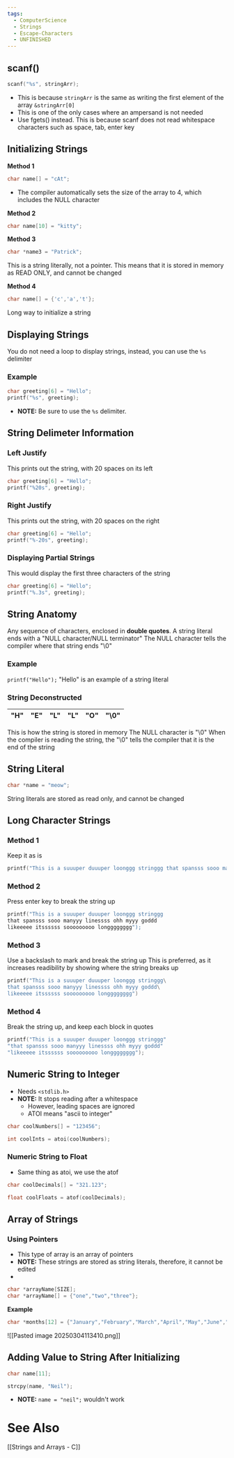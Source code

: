```yaml
---
tags:
  - ComputerScience
  - Strings
  - Escape-Characters
  - UNFINISHED
---
```

## scanf()
```c showlinenumbers
scanf("%s", stringArr);
```
- This is because `stringArr` is the same as writing the first element of the array `&stringArr[0]`
- This is one of the only cases where an ampersand is not needed
- Use fgets() instead. This is because scanf does not read whitespace characters such as space, tab, enter key

## Initializing Strings
**Method 1**
```c showlinenumbers
char name[] = "cAt";
```
- The compiler automatically sets the size of the array to 4, which includes the NULL character

**Method 2**
```c showlinenumbers
char name[10] = "kitty";
```

**Method 3**
```c showlinenumbers
char *name3 = "Patrick";
```
This is a string literally, not a pointer. This means that it is stored in memory as READ ONLY, and cannot be changed

**Method 4**
```c showlinenumber
char name[] = {'c','a','t'};
```
Long way to initialize a string

## Displaying Strings
You do not need a loop to display strings, instead, you can use the `%s` delimiter

### Example
```c showlinenumbers
char greeting[6] = "Hello";
printf("%s", greeting);
```
- **NOTE:** Be sure to use the `%s` delimiter.

## String Delimeter Information
### Left Justify
This prints out the string, with 20 spaces on its left
```c showlinenumbers
char greeting[6] = "Hello";
printf("%20s", greeting);
```

### Right Justify
This prints out the string, with 20 spaces on the right
```c showlinenumbers
char greeting[6] = "Hello";
printf("%-20s", greeting);
```

### Displaying Partial Strings
This would display the first three characters of the string
```c showlinenumbers
char greeting[6] = "Hello";
printf("%.3s", greeting);
```

## String Anatomy
Any sequence of characters, enclosed in **double quotes**.
A string literal ends with a "NULL character/NULL terminator"
The NULL character tells the compiler where that string ends "\0"

### Example
`printf("Hello");`
"Hello" is an example of a string literal

### String Deconstructed

| "H" | "E" | "L" | "L" | "O" | "\0" |
| --- | --- | --- | --- | --- | ---- |
This is how the string is stored in memory
The NULL character is "\0"
When the compiler is reading the string, the "\0" tells the compiler that it is the end of the string

## String Literal
```c
char *name = "meow";
```
String literals are stored as read only, and cannot be changed


## Long Character Strings
### Method 1
Keep it as is

```c showlinenumbers
printf("This is a suuuper duuuper loonggg stringgg that spansss sooo manyyy linessss ohh myyy goddd");
```

### Method 2
Press enter key to break the string up

```c showlinenumbers
printf("This is a suuuper duuuper loonggg stringgg
that spansss sooo manyyy linessss ohh myyy goddd
likeeeee itssssss sooooooooo longggggggg");
```

### Method 3
Use a backslash to mark and break the string up
This is preferred, as it increases readibility by showing where the string breaks up

```c showline numbers
printf("This is a suuuper duuuper loonggg stringgg\
that spansss sooo manyyy linessss ohh myyy goddd\
likeeeee itssssss sooooooooo longggggggg")
```

### Method 4
Break the string up, and keep each block in quotes
```c showlinenumbers
printf("This is a suuuper duuuper loonggg stringgg"
"that spansss sooo manyyy linessss ohh myyy goddd"
"likeeeee itssssss sooooooooo longggggggg");
```

## Numeric String to Integer
- Needs `<stdlib.h>`
- **NOTE:** It stops reading after a whitespace
  * However, leading spaces are ignored
  * ATOI means "ascii to integer"
```c showlinenumbers
char coolNumbers[] = "123456";

int coolInts = atoi(coolNumbers);
```

### Numeric String to Float
- Same thing as atoi, we use the atof
```c showlinenumbers
char coolDecimals[] = "321.123";

float coolFloats = atof(coolDecimals);
```

## Array of Strings
### Using Pointers
- This type of array is an array of pointers
- **NOTE:** These strings are stored as string literals, therefore, it cannot be edited
- 
```c
char *arrayName[SIZE];
char *arrayName[] = {"one","two","three"};
```

**Example**
```c showlinenumbers
char *months[12] = {"January","February","March","April","May","June","July","August","September","October","November","December"};
```
![[Pasted image 20250304113410.png]]

## Adding Value to String After Initializing
```c showlinenumbers
char name[11];

strcpy(name, "Neil");
```
- **NOTE:** `name = "neil";` wouldn't work
# See Also
[[Strings and Arrays - C]]
